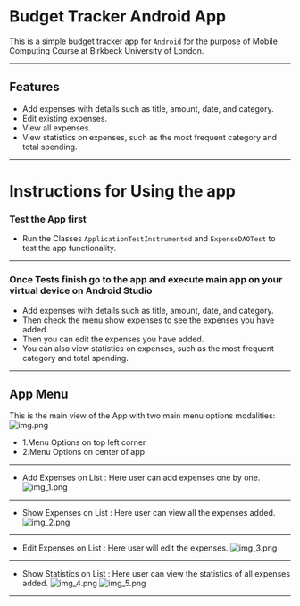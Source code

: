 # Budget Tracker Android App
This is a simple budget tracker app for `Android` for the purpose of Mobile Computing Course at 
Birkbeck University of London. 
***
## Features
- Add expenses with details such as title, amount, date, and category.
- Edit existing expenses.
- View all expenses.
- View statistics on expenses, such as the most frequent category and total spending.
***
# Instructions for Using the app 
### Test the App first
- Run the Classes `ApplicationTestInstrumented` and `ExpenseDAOTest` to test the app functionality.
***
### Once Tests finish go to the app and execute main app on your virtual device on Android Studio
- Add expenses with details such as title, amount, date, and category.
- Then check the menu show expenses to see the expenses you have added.
- Then you can edit the expenses you have added.
- You can also view statistics on expenses, such as the most frequent category and total spending.
***
## App Menu
This is the main view of the App with two main menu options modalities:
![img.png](img.png)
- 1.Menu Options on top left corner
- 2.Menu Options on center of app
***
- Add Expenses on List : Here user can add expenses one by one.
![img_1.png](img_1.png)
***
- Show Expenses on List : Here user can view all the expenses added.
![img_2.png](img_2.png)
***
- Edit Expenses on List : Here user will edit the expenses.
![img_3.png](img_3.png)
***
- Show Statistics on List : Here user can view the statistics of all expenses added.
![img_4.png](img_4.png)
![img_5.png](img_5.png)
***


